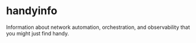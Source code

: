 # handyinfo
Information about network automation, orchestration, and observability that you might just find handy.

